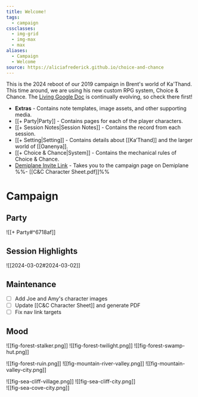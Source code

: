 ```yaml
---
title: Welcome!
tags:
  - campaign
cssclasses:
  - img-grid
  - img-max
  - max
aliases:
  - Campaign
  - Welcome
source: https://aliciafrederick.github.io/choice-and-chance
---
```

This is the 2024 reboot of our 2019 campaign in Brent's world of Ka'Thand. This time around, we are using his new custom RPG system, Choice & Chance. The [Living Google Doc](https://docs.google.com/document/d/1AFUSyEgLVVTTq5rTqS7DSrYVwWzT3wF4DFqBILeWqtE/edit#heading=h.fvhadisoat29) is continually evolving, so check there first!

- **Extras** - Contains note templates, image assets, and other supporting media. 
- [[+ Party|Party]] - Contains pages for each of the player characters. 
- [[+ Session Notes|Session Notes]] - Contains the record from each session. 
- [[+ Setting|Setting]] - Contains details about [[Ka’Thand]] and the larger world of [[Oanenya]]. 
- [[+ Choice & Chance|System]] - Contains the mechanical rules of Choice & Chance. 
- [Demiplane Invite Link](https://app.demiplane.com/share/VRI272P?utm_source=demiplane&utm_medium=share&utm_campaign=238537) - Takes you to the campaign page on Demiplane
%%- [[C&C Character Sheet.pdf]]%% 

# Campaign 

## Party 

![[+ Party#^6718af]]  

## Session Highlights

![[2024-03-02#2024-03-02]]  

## Maintenance

- [ ] Add Joe and Amy's character images
- [ ] Update [[C&C Character Sheet]] and generate PDF  
- [ ] Fix nav link targets

## Mood

![[fig-forest-stalker.png]] 
![[fig-forest-twilight.png]] 
![[fig-forest-swamp-hut.png]] 

![[fig-forest-ruin.png]] 
![[fig-mountain-river-valley.png]] 
![[fig-mountain-valley-city.png]] 

![[fig-sea-cliff-village.png]] 
![[fig-sea-cliff-city.png]]  
![[fig-sea-cove-city.png]] 



